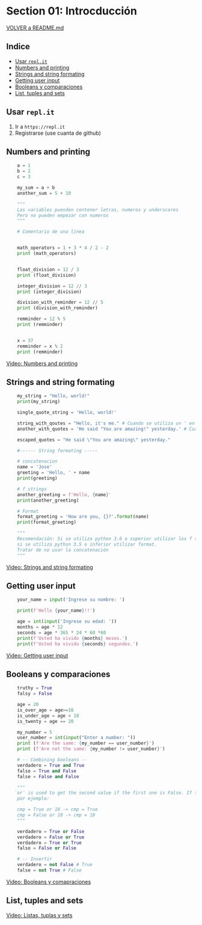 # Section 01: Introcducción

[VOLVER a README.md](README.md)

## Indice

* [Usar ``repl.it``](#usar-replit)
* [Numbers and printing](#numbers-and-printing)
* [Strings and string formating](#strings-and-string-formating)
* [Getting user input](#getting-user-input)
* [Booleans y comparaciones](#booleans-y-comparaciones)
* [List, tuples and sets](#list-tuples-and-sets)


## Usar ``repl.it``

1. Ir a ``https://repl.it``
2. Registrarse (use cuanta de github)

## Numbers and printing

```python
    a = 1
    b = 2
    c = 3

    my_sum = a + b
    another_sum = 5 + 10

    """
    Las variables puenden contener letras, numeros y underscores
    Pero no pueden empezar con numeros
    """

    # Comentario de una linea


    math_operators = 1 + 3 * 4 / 2 - 2
    print (math_operators)


    float_division = 12 / 3
    print (float_division)

    integer_division = 12 // 3
    print (integer_division)

    division_with_reminder = 12 // 5
    print (division_with_reminder)

    remminder = 12 % 5
    print (remminder)


    x = 37
    remminder = x % 2
    print (remminder)

```

[Video: Numbers and printing](https://www.udemy.com/the-complete-python-course/learn/v4/t/lecture/9412506?start=0)

## Strings and string formating

```python
    my_string = "Hello, world!"
    print(my_string)

    single_quote_string = 'Hello, world!'

    string_with_qoutes = "Hello, it's me." # Cuando se utiliza un ' en el string si o si se deben usar ""
    another_with_quotes = 'He said "You are amazing!" yesterday.' # Cuando se utiliza un " en el string si o si se deben usar ''

    escaped_quotes = "He said \"You are amazing\" yesterday."

    #------ String formating -----

    # concatenacion
    name = 'Jose'
    greeting = 'Hello, ' + name
    print(greeting)

    # f strings
    another_greeting = f'Hello, {name}'
    print(another_greeting)

    # Format
    format_greeting = 'How are you, {}?'.format(name)
    print(format_greeting)

    """
    Recomendación: Si se utiliza python 3.6 o superior utilizar los f strings, 
    si se utiliza python 3.5 o inferior utilizar format. 
    Tratar de no usar la concatenación
    """
```

[Video: Strings and string formating](https://www.udemy.com/the-complete-python-course/learn/v4/t/lecture/9412510?start=0)

## Getting user input

```python
    your_name = input('Ingrese su nombre: ')

    print(f'Hello {your_name}!!')

    age = int(input('Ingrese su edad: '))
    months = age * 12
    seconds = age * 365 * 24 * 60 *60
    print(f'Usted ha vivido {months} meses.')
    print(f'Usted ha vivido {seconds} segundos.')
```

[Video: Getting user input](https://www.udemy.com/the-complete-python-course/learn/v4/t/lecture/9412514?start=0)

## Booleans y comparaciones

```python
    truthy = True
    falsy = False

    age = 20
    is_over_age = age>=18
    is_under_age = age < 18
    is_twenty = age == 20

    my_number = 5
    user_number = int(input("Enter a number: "))
    print (f'Are the same: {my_number == user_number}')
    print (f'Are not the same: {my_number != user_number}')

    # -- Combining booleans --
    verdadero = True and True
    falso = True and False
    false = False and False

    """
   `or` is used to get the second value if the first one is False. If the first one is True, it gets the first one.
    por ejemplo:

    cmp = True or 18 -> cmp = True
    cmp = False or 18 -> cmp = 18
    """

    verdadero = True or False
    verdadero = False or True
    verdadero = True or True
    falso = False or False

    # -- Invertir
    verdadero = not False # True
    false = not True # False
```

[Video: Booleans y comapraciones](https://www.udemy.com/the-complete-python-course/learn/v4/t/lecture/9412516?start=0)

## List, tuples and sets

[Video: Listas, tuplas y sets](https://www.udemy.com/the-complete-python-course/learn/v4/t/lecture/9412520?start=0)
